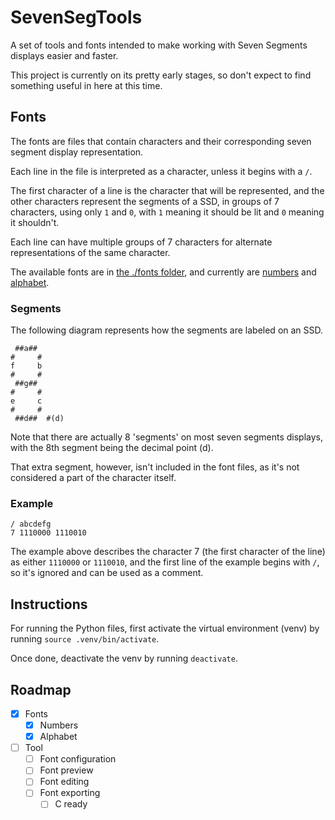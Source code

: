 # SevenSegTools
A set of tools and fonts intended to make working with Seven Segments displays easier and faster.

This project is currently on its pretty early stages, so don't expect to find something useful in here at this time.

## Fonts
The fonts are files that contain characters and their corresponding seven segment display representation.

Each line in the file is interpreted as a character, unless it begins with a `/`.

The first character of a line is the character that will be represented, and the other characters represent the segments of a SSD, in groups of 7 characters, using only `1` and `0`, with `1` meaning it should be lit and `0` meaning it shouldn't.

Each line can have multiple groups of 7 characters for alternate representations of the same character.

The available fonts are in [the ./fonts folder](fonts), and currently are [numbers](fonts/numbers) and [alphabet](fonts/alphabet).

### Segments

The following diagram represents how the segments are labeled on an SSD.

```
 ##a##
#     #
f     b
#     #
 ##g##
#     #
e     c
#     #
 ##d##  #(d)
```

Note that there are actually 8 'segments' on most seven segments displays, with the 8th segment being the decimal point (d).

That extra segment, however, isn't included in the font files, as it's not considered a part of the character itself.

### Example
```
/ abcdefg
7 1110000 1110010
```

The example above describes the character 7 (the first character of the line) as either `1110000` or `1110010`, and the first line of the example begins with `/`, so it's ignored and can be used as a comment.

## Instructions
For running the Python files, first activate the virtual environment (venv) by running `source .venv/bin/activate`.

Once done, deactivate the venv by running `deactivate`.

## Roadmap
- [x] Fonts
  - [x] Numbers
  - [x] Alphabet
- [ ] Tool
  - [ ] Font configuration
  - [ ] Font preview
  - [ ] Font editing
  - [ ] Font exporting
    - [ ] C ready
